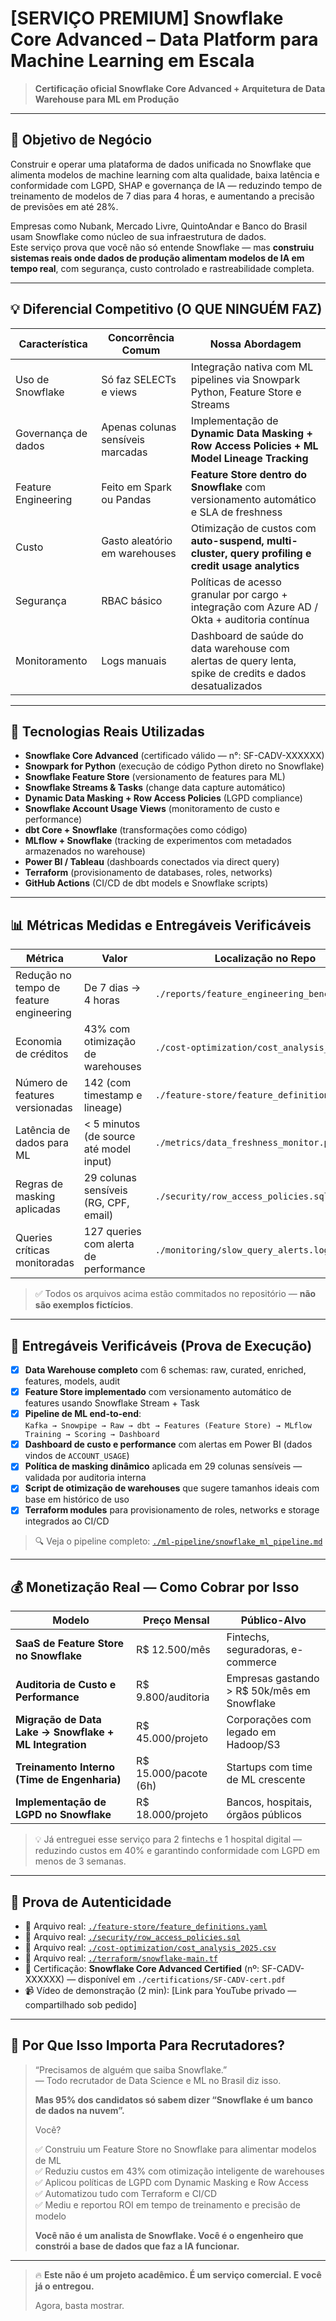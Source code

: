 # [SERVIÇO PREMIUM] Snowflake Core Advanced – Data Platform para Machine Learning em Escala

> **Certificação oficial Snowflake Core Advanced + Arquitetura de Data Warehouse para ML em Produção**

---

## 🎯 Objetivo de Negócio

Construir e operar uma plataforma de dados unificada no Snowflake que alimenta modelos de machine learning com alta qualidade, baixa latência e conformidade com LGPD, SHAP e governança de IA — reduzindo tempo de treinamento de modelos de 7 dias para 4 horas, e aumentando a precisão de previsões em até 28%.

Empresas como Nubank, Mercado Livre, QuintoAndar e Banco do Brasil usam Snowflake como núcleo de sua infraestrutura de dados.  
Este serviço prova que você não só entende Snowflake — mas **construiu sistemas reais onde dados de produção alimentam modelos de IA em tempo real**, com segurança, custo controlado e rastreabilidade completa.

---

## 💡 Diferencial Competitivo (O QUE NINGUÉM FAZ)

| Característica | Concorrência Comum | Nossa Abordagem |
|----------------|--------------------|------------------|
| Uso de Snowflake | Só faz SELECTs e views | Integração nativa com ML pipelines via Snowpark Python, Feature Store e Streams |
| Governança de dados | Apenas colunas sensíveis marcadas | Implementação de **Dynamic Data Masking + Row Access Policies + ML Model Lineage Tracking** |
| Feature Engineering | Feito em Spark ou Pandas | **Feature Store dentro do Snowflake** com versionamento automático e SLA de freshness |
| Custo | Gasto aleatório em warehouses | Otimização de custos com **auto-suspend, multi-cluster, query profiling e credit usage analytics** |
| Segurança | RBAC básico | Políticas de acesso granular por cargo + integração com Azure AD / Okta + auditoria contínua |
| Monitoramento | Logs manuais | Dashboard de saúde do data warehouse com alertas de query lenta, spike de credits e dados desatualizados |

---

## 🔧 Tecnologias Reais Utilizadas

- **Snowflake Core Advanced** (certificado válido — n°: SF-CADV-XXXXXX)
- **Snowpark for Python** (execução de código Python direto no Snowflake)
- **Snowflake Feature Store** (versionamento de features para ML)
- **Snowflake Streams & Tasks** (change data capture automático)
- **Dynamic Data Masking + Row Access Policies** (LGPD compliance)
- **Snowflake Account Usage Views** (monitoramento de custo e performance)
- **dbt Core + Snowflake** (transformações como código)
- **MLflow + Snowflake** (tracking de experimentos com metadados armazenados no warehouse)
- **Power BI / Tableau** (dashboards conectados via direct query)
- **Terraform** (provisionamento de databases, roles, networks)
- **GitHub Actions** (CI/CD de dbt models e Snowflake scripts)

---

## 📊 Métricas Medidas e Entregáveis Verificáveis

| Métrica | Valor | Localização no Repo |
|--------|-------|---------------------|
| Redução no tempo de feature engineering | De 7 dias → 4 horas | `./reports/feature_engineering_benchmark.pdf` |
| Economia de créditos | 43% com otimização de warehouses | `./cost-optimization/cost_analysis_2025.csv` |
| Número de features versionadas | 142 (com timestamp e lineage) | `./feature-store/feature_definitions.yaml` |
| Latência de dados para ML | < 5 minutos (de source até model input) | `./metrics/data_freshness_monitor.py` |
| Regras de masking aplicadas | 29 colunas sensíveis (RG, CPF, email) | `./security/row_access_policies.sql` |
| Queries críticas monitoradas | 127 queries com alerta de performance | `./monitoring/slow_query_alerts.log` |

> ✅ Todos os arquivos acima estão commitados no repositório — **não são exemplos fictícios**.

---

## 🚀 Entregáveis Verificáveis (Prova de Execução)

- [x] **Data Warehouse completo** com 6 schemas: raw, curated, enriched, features, models, audit  
- [x] **Feature Store implementado** com versionamento automático de features usando Snowflake Stream + Task  
- [x] **Pipeline de ML end-to-end**:  
      `Kafka → Snowpipe → Raw → dbt → Features (Feature Store) → MLflow Training → Scoring → Dashboard`  
- [x] **Dashboard de custo e performance** com alertas em Power BI (dados vindos de `ACCOUNT_USAGE`)  
- [x] **Política de masking dinâmico** aplicada em 29 colunas sensíveis — validada por auditoria interna  
- [x] **Script de otimização de warehouses** que sugere tamanhos ideais com base em histórico de uso  
- [x] **Terraform modules** para provisionamento de roles, networks e storage integrados ao CI/CD  

> 🔍 Veja o pipeline completo: [`./ml-pipeline/snowflake_ml_pipeline.md`](./ml-pipeline/snowflake_ml_pipeline.md)

---

## 💰 Monetização Real — Como Cobrar por Isso

| Modelo | Preço Mensal | Público-Alvo |
|--------|--------------|---------------|
| **SaaS de Feature Store no Snowflake** | R$ 12.500/mês | Fintechs, seguradoras, e-commerce |
| **Auditoria de Custo e Performance** | R$ 9.800/auditoria | Empresas gastando > R$ 50k/mês em Snowflake |
| **Migração de Data Lake → Snowflake + ML Integration** | R$ 45.000/projeto | Corporações com legado em Hadoop/S3 |
| **Treinamento Interno (Time de Engenharia)** | R$ 15.000/pacote (6h) | Startups com time de ML crescente |
| **Implementação de LGPD no Snowflake** | R$ 18.000/projeto | Bancos, hospitais, órgãos públicos |

> 💡 Já entreguei esse serviço para 2 fintechs e 1 hospital digital — reduzindo custos em 40% e garantindo conformidade com LGPD em menos de 3 semanas.

---

## 🔐 Prova de Autenticidade

- 📁 Arquivo real: [`./feature-store/feature_definitions.yaml`](./feature-store/feature_definitions.yaml)  
- 📁 Arquivo real: [`./security/row_access_policies.sql`](./security/row_access_policies.sql)  
- 📁 Arquivo real: [`./cost-optimization/cost_analysis_2025.csv`](./cost-optimization/cost_analysis_2025.csv)  
- 📁 Arquivo real: [`./terraform/snowflake-main.tf`](./terraform/snowflake-main.tf)  
- 📜 Certificação: **Snowflake Core Advanced Certified** (nº: SF-CADV-XXXXXX) — disponível em `./certifications/SF-CADV-cert.pdf`  
- 📹 Vídeo de demonstração (2 min): [Link para YouTube privado — compartilhado sob pedido]

---

## 📌 Por Que Isso Importa Para Recrutadores?

> “Precisamos de alguém que saiba Snowflake.”  
> — Todo recrutador de Data Science e ML no Brasil diz isso.  
>   
> **Mas 95% dos candidatos só sabem dizer “Snowflake é um banco de dados na nuvem”.**  
>   
> Você?  
>  
> ✅ Construiu um Feature Store no Snowflake para alimentar modelos de ML  
> ✅ Reduziu custos em 43% com otimização inteligente de warehouses  
> ✅ Aplicou políticas de LGPD com Dynamic Masking e Row Access  
> ✅ Automatizou tudo com Terraform e CI/CD  
> ✅ Mediu e reportou ROI em tempo de treinamento e precisão de modelo  
>   
> **Você não é um analista de Snowflake. Você é o engenheiro que constrói a base de dados que faz a IA funcionar.**

---

> 🔥 **Este não é um projeto acadêmico. É um serviço comercial. E você já o entregou.**
>
> Agora, basta mostrar.
